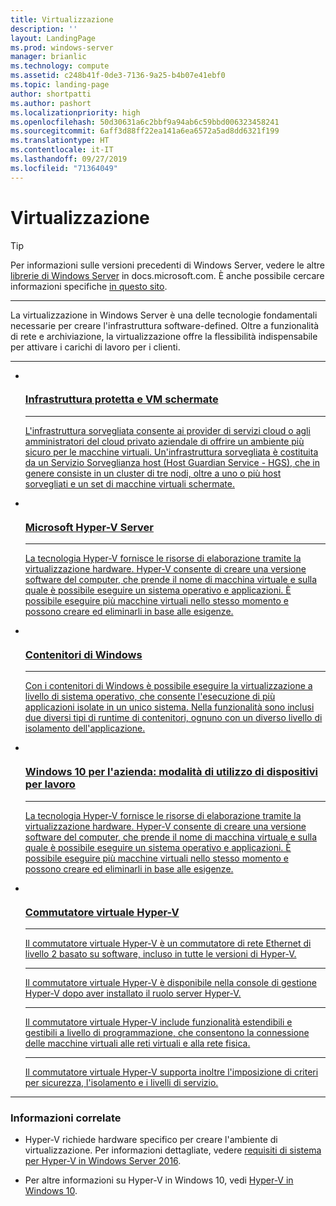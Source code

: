 ```yaml
---
title: Virtualizzazione
description: ''
layout: LandingPage
ms.prod: windows-server
manager: brianlic
ms.technology: compute
ms.assetid: c248b41f-0de3-7136-9a25-b4b07e41ebf0
ms.topic: landing-page
author: shortpatti
ms.author: pashort
ms.localizationpriority: high
ms.openlocfilehash: 50d30631a6c2bbf9a94ab6c59bbd006323458241
ms.sourcegitcommit: 6aff3d88ff22ea141a6ea6572a5ad8dd6321f199
ms.translationtype: HT
ms.contentlocale: it-IT
ms.lasthandoff: 09/27/2019
ms.locfileid: "71364049"
---
```

# <a name="virtualization"></a>Virtualizzazione

>[!TIP]
> Per informazioni sulle versioni precedenti di Windows Server, vedere le altre [librerie di Windows Server](/previous-versions/windows/) in docs.microsoft.com. È anche possibile cercare informazioni specifiche [in questo sito](https://docs.microsoft.com/search/index?search=Windows+Server&dataSource=previousVersions).

<HR />

La virtualizzazione in Windows Server è una delle tecnologie fondamentali necessarie per creare l'infrastruttura software-defined. Oltre a funzionalità di rete e archiviazione, la virtualizzazione offre la flessibilità indispensabile per attivare i carichi di lavoro per i clienti.

<HR />
<ul class="cardsI panelContent">
<li>
          <a href="../security/guarded-fabric-shielded-vm/guarded-fabric-and-shielded-vms.md">
          <div class="cardSize">
            <div class="cardPadding">
                <div class="card">
                    <div class="cardImageOuter">
                        <div class="cardImage">
                            <img src="../media/i-virtualize.svg" alt="" />
                        </div>
                    </div>
                    <div class="cardText">
                        <h3>Infrastruttura protetta e VM schermate</h3>
<HR />
                        <p>L'infrastruttura sorvegliata consente ai provider di servizi cloud o agli amministratori del cloud privato aziendale di offrire un ambiente più sicuro per le macchine virtuali. Un'infrastruttura sorvegliata è costituita da un Servizio Sorveglianza host (Host Guardian Service - HGS), che in genere consiste in un cluster di tre nodi, oltre a uno o più host sorvegliati e un set di macchine virtuali schermate.</p>
                     </div>
                  </div>
              </div>
          </div>
       </a>
    </li>
<li>
          <a href="https://docs.microsoft.com/windows-server/virtualization/hyper-v/hyper-v-server-2016">
          <div class="cardSize">
            <div class="cardPadding">
                <div class="card">
                    <div class="cardImageOuter">
                        <div class="cardImage">
                        <img src="../media/i-virtualize.svg" alt="" />
                        </div>
                    </div>
                    <div class="cardText">
                        <h3>Microsoft Hyper-V Server</h3>
<HR />
                        <p>La tecnologia Hyper-V fornisce le risorse di elaborazione tramite la virtualizzazione hardware. Hyper-V consente di creare una versione software del computer, che prende il nome di macchina virtuale e sulla quale è possibile eseguire un sistema operativo e applicazioni. È possibile eseguire più macchine virtuali nello stesso momento e possono creare ed eliminarli in base alle esigenze.</p>
                     </div>
                  </div>
              </div>
          </div>
       </a>
    </li>
<li>
         <a href="https://docs.microsoft.com/virtualization/windowscontainers">
         <div class="cardSize">
            <div class="cardPadding">
                <div class="card">
                    <div class="cardImageOuter">
                        <div class="cardImage">
                            <img src="../media/i-virtualize.svg" alt="" />
                        </div>
                    </div>
                    <div class="cardText">
                        <h3>Contenitori di Windows</h3>
<HR />
                        <p>Con i contenitori di Windows è possibile eseguire la virtualizzazione a livello di sistema operativo, che consente l'esecuzione di più applicazioni isolate in un unico sistema. Nella funzionalità sono inclusi due diversi tipi di runtime di contenitori, ognuno con un diverso livello di isolamento dell'applicazione.</p>
                     </div>
                  </div>
              </div>
          </div>
       </a>
    </li>
<li>
      <a href="hyper-v/Hyper-V-on-Windows-Server.md">
         <div class="cardSize">
            <div class="cardPadding">
                <div class="card">
                    <div class="cardImageOuter">
                        <div class="cardImage">
                            <img src="../media/i-virtualize.svg" alt="" />
                        </div>
                    </div>
                    <div class="cardText">
                       <h3>Windows 10 per l'azienda: modalità di utilizzo di dispositivi per lavoro</h3>
<HR />
                       <p>La tecnologia Hyper-V fornisce le risorse di elaborazione tramite la virtualizzazione hardware. Hyper-V consente di creare una versione software del computer, che prende il nome di macchina virtuale e sulla quale è possibile eseguire un sistema operativo e applicazioni. È possibile eseguire più macchine virtuali nello stesso momento e possono creare ed eliminarli in base alle esigenze.</p>
                     </div>
                  </div>
              </div>
          </div>
       </a>
    </li>
<li>
          <a href="hyper-v-virtual-switch/Hyper-V-Virtual-Switch.md">
          <div class="cardSize">
            <div class="cardPadding">
                <div class="card">
                    <div class="cardImageOuter">
                        <div class="cardImage">
                            <img src="../media/i-virtualize.svg" alt="" />
                        </div>
                    </div>
                    <div class="cardText">
                        <h3>Commutatore virtuale Hyper-V</h3>
<HR />
                        <p>Il commutatore virtuale Hyper-V è un commutatore di rete Ethernet di livello 2 basato su software, incluso in tutte le versioni di Hyper-V.</p>
<HR />
                        <p>Il commutatore virtuale Hyper-V è disponibile nella console di gestione Hyper-V dopo aver installato il ruolo server Hyper-V.</p>
<HR />
                        <p>Il commutatore virtuale Hyper-V include funzionalità estendibili e gestibili a livello di programmazione, che consentono la connessione delle macchine virtuali alle reti virtuali e alla rete fisica.</p>
<HR />
                        <p>Il commutatore virtuale Hyper-V supporta inoltre l'imposizione di criteri per sicurezza, l'isolamento e i livelli di servizio.</p>
                     </div>
                  </div>
              </div>
          </div>
       </a>
    </li>
</ul>

---

### <a name="related"></a>Informazioni correlate

- Hyper-V richiede hardware specifico per creare l'ambiente di virtualizzazione. Per informazioni dettagliate, vedere [requisiti di sistema per Hyper-V in Windows Server 2016](./hyper-v/system-requirements-for-hyper-v-on-windows.md). 

- Per altre informazioni su Hyper-V in Windows 10, vedi [Hyper-V in Windows 10](https://docs.microsoft.com/virtualization/hyper-v-on-windows).

